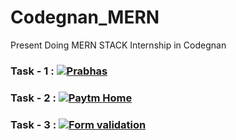 # Codegnan_MERN
Present Doing MERN STACK Internship in Codegnan

### Task - 1  :  [![Prabhas](https://img.shields.io/badge/-Famous%20Personality-blueviolet)](https://mjnvsai.github.io/Codegnan_MERN/Biography.html)

### Task - 2  :  [![Paytm Home](https://img.shields.io/badge/-Paytm%20Home%20Page-blueviolet)](https://mjnvsai.github.io/Codegnan_MERN/Paytm/index.html)

### Task - 3  :  [![Form validation](https://img.shields.io/badge/-Form%20Validations-blueviolet)](https://mjnvsai.github.io/Codegnan_MERN/RegistrationForm.html)
